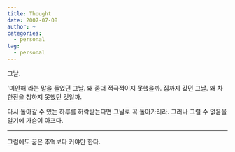 ```yaml
---
title: Thought
date: 2007-07-08
author: ~
categories:
  - personal
tag:
  - personal
---
```




그날.

'미안해'라는 말을 들었던 그날. 왜 좀더 적극적이지 못했을까.
집까지 갔던 그날. 왜 차 한잔을 청하지 못했던 것일까.

다시 돌아갈 수 있는 하루를 허락받는다면 그날로 꼭 돌아가리라.
그러나 그럴 수 없음을 알기에 가슴이 아프다.

---------------

그럼에도 꿈은 추억보다 커야만 한다.


 






